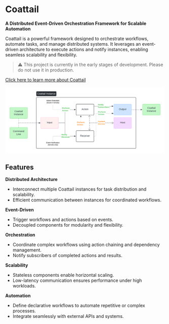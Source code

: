 # Coattail

**A Distributed Event-Driven Orchestration Framework for Scalable Automation**

Coattail is a powerful framework designed to orchestrate workflows, automate tasks, and manage distributed systems. It leverages an event-driven architecture to execute actions and notify instances, enabling seamless scalability and flexibility.

> ⚠️ This project is currently in the early stages of development. Please do not use it in production.

[Click here to learn more about Coattail](docs/getting-started.md)

![Architecture](./arch.png)

## Features

**Distributed Architecture**
- Interconnect multiple Coattail instances for task distribution and scalability.
- Efficient communication between instances for coordinated workflows.

**Event-Driven**
- Trigger workflows and actions based on events.
- Decoupled components for modularity and flexibility.

**Orchestration**
- Coordinate complex workflows using action chaining and dependency management.
- Notify subscribers of completed actions and results.

**Scalability**
- Stateless components enable horizontal scaling.
- Low-latency communication ensures performance under high workloads.

**Automation**
- Define declarative workflows to automate repetitive or complex processes.
- Integrate seamlessly with external APIs and systems.